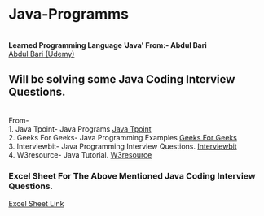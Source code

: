 <h1>Java-Programms</h1><br>
<b>Learned Programming Language 'Java' From:- Abdul Bari</b><br>
<a href="https://www.udemy.com/course/java-se-programming/?couponCode=LETSLEARNNOWPP" target="_blank">Abdul Bari (Udemy)</a>
<br>
<h2>Will be solving some Java Coding Interview Questions.</h2>
<br>
From- <br>
1. Java Tpoint- Java Programs  
<a href="https://www.javatpoint.com/java-programs" target="_blank">Java Tpoint</a>
<br>
2. Geeks For Geeks- Java Programming Examples 
<a href="https://www.geeksforgeeks.org/java-programming-examples/" target="_blank">Geeks For Geeks</a>
<br>
3. Interviewbit- Java Programming Interview Questions.
<a href="https://www.interviewbit.com/java-programming-interview-questions/" target="_blank">Interviewbit</a>
<br>
4. W3resource- Java Tutorial.
<a href="https://www.w3resource.com/java-tutorial/index.php" target="_blank">W3resource</a>
<br>

<h3>Excel Sheet For The Above Mentioned Java Coding Interview Questions.</h3>
<a href="https://1drv.ms/x/c/de8097aded520007/EdKFhtebUh9Mq_LFsDGLmsIBT9Od0cTP8vHxm2qWT77uqg?e=WhOFLf" target="_blank"> Excel Sheet Link</a>
